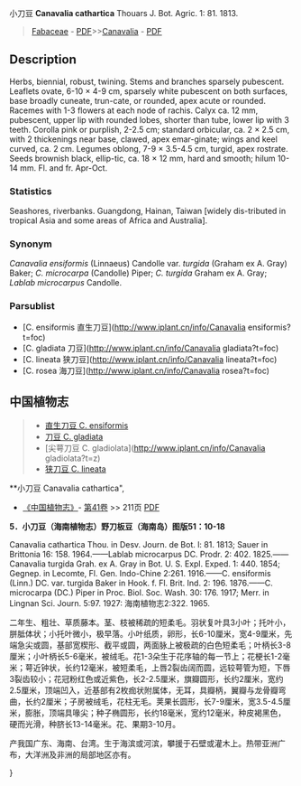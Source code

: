 小刀豆 **Canavalia cathartica** Thouars J. Bot. Agric. 1: 81. 1813.

> [Fabaceae](http://www.iplant.cn/info/Fabaceae?t=foc) - [PDF](http://www.iplant.cn/foc/pdf/Fabaceae.pdf)>>[Canavalia](http://www.iplant.cn/info/Canavalia?t=foc) - [PDF](http://www.iplant.cn/foc/pdf/Canavalia.pdf)

## Description

Herbs, biennial, robust, twining. Stems and branches sparsely pubescent. Leaflets ovate, 6-10 × 4-9 cm, sparsely white pubescent on both surfaces, base broadly cuneate, trun-cate, or rounded, apex acute or rounded. Racemes with 1-3 flowers at each node of rachis. Calyx ca. 12 mm, pubescent, upper lip with rounded lobes, shorter than tube, lower lip with 3 teeth. Corolla pink or purplish, 2-2.5 cm; standard orbicular, ca. 2 × 2.5 cm, with 2 thickenings near base, clawed, apex emar-ginate; wings and keel curved, ca. 2 cm. Legumes oblong, 7-9 × 3.5-4.5 cm, turgid, apex rostrate. Seeds brownish black, ellip-tic, ca. 18 × 12 mm, hard and smooth; hilum 10-14 mm. Fl. and fr. Apr-Oct.

### Statistics
Seashores, riverbanks. Guangdong, Hainan, Taiwan [widely dis-tributed in tropical Asia and some areas of Africa and Australia].

### Synonym
*Canavalia ensiformis* (Linnaeus) Candolle var. *turgida* (Graham ex A. Gray) Baker; *C. microcarpa* (Candolle) Piper; *C. turgida* Graham ex A. Gray; *Lablab microcarpus* Candolle.

### Parsublist

* [C.  ensiformis  直生刀豆](http://www.iplant.cn/info/Canavalia ensiformis?t=foc)
* [C.  gladiata  刀豆](http://www.iplant.cn/info/Canavalia gladiata?t=foc)
* [C.  lineata  狭刀豆](http://www.iplant.cn/info/Canavalia lineata?t=foc)
* [C.  rosea  海刀豆](http://www.iplant.cn/info/Canavalia rosea?t=foc)

## 中国植物志

> * [直生刀豆  C.  ensiformis](Canavalia-ensiformis-直生刀豆.md)
> * [刀豆  C.  gladiata](Canavalia-gladiata-刀豆.md)
> * [尖萼刀豆  C.  gladiolata](http://www.iplant.cn/info/Canavalia gladiolata?t=z)
> * [狭刀豆  C.  lineata](Canavalia-lineata-狭刀豆.md)

**小刀豆 Canavalia cathartica",

* [《中国植物志》](http://www.iplant.cn/frps)- [第41卷](http://www.iplant.cn/frps/vol/41) >> 211页 [PDF](http://www.iplant.cn/frps/pdf/41/211.pdf)

**5．小刀豆（海南植物志）野刀板豆（海南岛）图版51：10-18**

Canavalia cathartica Thou. in Desv. Journ. de Bot. l: 81. 1813; Sauer in Brittonia 16: 158. 1964.——Lablab microcarpus DC. Prodr. 2: 402. 1825.——Canavalia turgida Grah. ex A. Gray in Bot. U. S. Expl. Exped. 1: 440. 1854; Gegnep. in Lecomte, Fl. Gen. Indo-Chine 2:261. 1916.——C. ensiformis (Linn.) DC. var. turgida Baker in Hook. f. Fl. Brit. Ind. 2: 196. 1876.——C. microcarpa (DC.) Piper in Proc. Biol. Soc. Wash. 30: 176. 1917; Merr. in Lingnan Sci. Journ. 5:97. 1927: 海南植物志2:322. 1965.

二年生、粗壮、草质藤本。茎、枝被稀疏的短柔毛。羽状复叶具3小叶；托叶小，胼胝体状；小托叶微小，极早落。小叶纸质，卵形，长6-10厘米，宽4-9厘米，先端急尖或圆，基部宽楔形、截平或圆，两面脉上被极疏的白色短柔毛；叶柄长3-8厘米；小叶柄长5-6毫米，被绒毛。花1-3朵生于花序轴的每一节上；花梗长1-2毫米；萼近钟状，长约12毫米，被短柔毛，上唇2裂齿阔而圆，远较萼管为短，下唇3裂齿较小；花冠粉红色或近紫色，长2-2.5厘米，旗瓣圆形，长约2厘米，宽约2.5厘米，顶端凹入，近基部有2枚痂状附属体，无耳，具瓣柄，翼瓣与龙骨瓣弯曲，长约2厘米；子房被绒毛，花柱无毛。荚果长圆形，长7-9厘米，宽3.5-4.5厘米，膨胀，顶端具喙尖；种子椭圆形，长约18毫米，宽约12毫米，种皮褐黑色，硬而光滑，种脐长13-14毫米。花、果期3-10月。

产我国广东、海南、台湾。生于海滨或河滨，攀援于石壁或灌木上。热带亚洲广布，大洋洲及非洲的局部地区亦有。

}